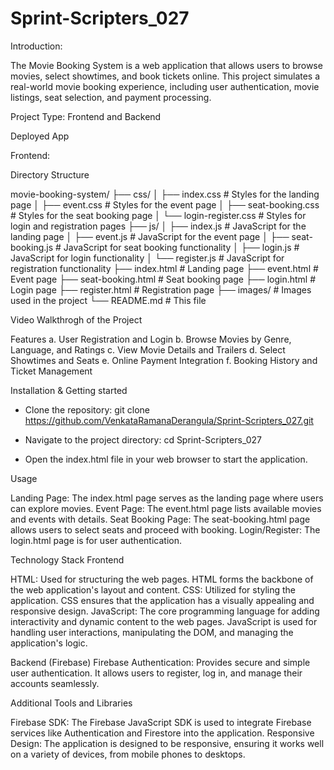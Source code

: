 # Sprint-Scripters_027

Introduction: 

The Movie Booking System is a web application that allows users to browse movies, select showtimes, and book tickets online. This project simulates a real-world movie booking experience, including user authentication, movie listings, seat selection, and payment processing.

Project Type:
Frontend and Backend

Deployed App

Frontend: 

Directory Structure

movie-booking-system/
├── css/
│   ├── index.css            # Styles for the landing page
│   ├── event.css            # Styles for the event page
│   ├── seat-booking.css     # Styles for the seat booking page
│   └── login-register.css   # Styles for login and registration pages
├── js/
│   ├── index.js             # JavaScript for the landing page
│   ├── event.js             # JavaScript for the event page
│   ├── seat-booking.js      # JavaScript for seat booking functionality
│   ├── login.js             # JavaScript for login functionality
│   └── register.js          # JavaScript for registration functionality
├── index.html               # Landing page
├── event.html               # Event page
├── seat-booking.html        # Seat booking page
├── login.html               # Login page
├── register.html            # Registration page
├── images/                  # Images used in the project
└── README.md                # This file
           

Video Walkthrogh of the Project


Features
a. User Registration and Login
b. Browse Movies by Genre, Language, and Ratings
c. View Movie Details and Trailers
d. Select Showtimes and Seats
e. Online Payment Integration
f. Booking History and Ticket Management


Installation & Getting started

- Clone the repository:
  git clone https://github.com/VenkataRamanaDerangula/Sprint-Scripters_027.git

- Navigate to the project directory:
  cd Sprint-Scripters_027

- Open the index.html file in your web browser to start the application.


Usage

Landing Page: The index.html page serves as the landing page where users can explore movies.
Event Page: The event.html page lists available movies and events with details.
Seat Booking Page: The seat-booking.html page allows users to select seats and proceed with booking.
Login/Register: The login.html page is for user authentication.

Technology Stack
Frontend

HTML: Used for structuring the web pages. HTML forms the backbone of the web application's layout and content.
CSS: Utilized for styling the application. CSS ensures that the application has a visually appealing and responsive design.
JavaScript: The core programming language for adding interactivity and dynamic content to the web pages. JavaScript is used for handling user interactions, manipulating the DOM, and managing the application's logic.

Backend (Firebase)
Firebase Authentication: Provides secure and simple user authentication. It allows users to register, log in, and manage their accounts seamlessly.

Additional Tools and Libraries

Firebase SDK: The Firebase JavaScript SDK is used to integrate Firebase services like Authentication and Firestore into the application.
Responsive Design: The application is designed to be responsive, ensuring it works well on a variety of devices, from mobile phones to desktops.
